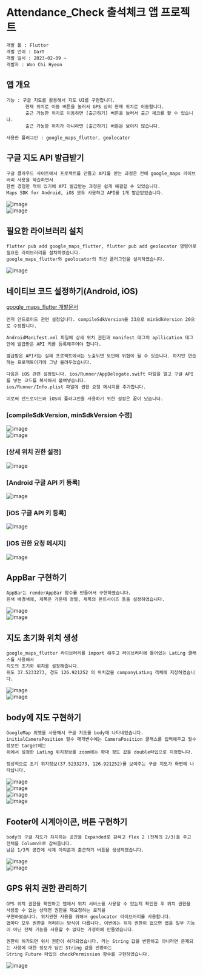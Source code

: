 # Attendance_Check 출석체크 앱 프로젝트

```
개발 툴 : Flutter
개발 언어 : Dart
개발 일시 : 2023-02-09 ~
개발자 : Won Chi Hyeon
```

## 앱 개요
```
기능 : 구글 지도를 활용해서 지도 UI를 구현합니다.
       현재 위치로 이동 버튼을 눌러서 GPS 상의 현재 위치로 이동합니다.
       출근 가능한 위치로 이동하면 [출근하기] 버튼을 눌러서 출근 체크를 할 수 있습니다.
       출근 가능한 위치가 아니라면 [출근하기] 버튼은 보이지 않습니다.
       
사용한 플러그인 : google_maps_flutter, geolocator
```

## 구글 지도 API 발급받기
```
구글 클라우드 사이트에서 프로젝트를 만들고 API를 받는 과정은 전에 google_maps 라이브러리 사용을 학습하면서
한번 경험한 적이 있기에 API 발급받는 과정은 쉽게 해결할 수 있었습니다.
Maps SDK for Android, iOS 모두 사용하고 API를 1개 발급받았습니다.
```
![image](https://user-images.githubusercontent.com/58906858/217715999-37c18b5e-4dc0-400d-9858-7d568b25a1b0.png)   
![image](https://user-images.githubusercontent.com/58906858/217716053-a084640b-c995-4a50-8fd1-a8c8f398c5f5.png)

## 필요한 라이브러리 설치
```
flutter pub add google_maps_flutter, flutter pub add geolocator 명령어로 필요한 라이브러리를 설치하였습니다.
google_maps_flutter와 geolocator의 최신 플러그인을 설치하였습니다.
```
![image](https://user-images.githubusercontent.com/58906858/217716324-6cc260b1-6514-4946-a5a0-e1162747a8a1.png)

## 네이티브 코드 설정하기(Android, iOS)
[google_maps_flutter 개발문서](https://pub.dev/packages/google_maps_flutter)
```
먼저 안드로이드 관련 설정입니다. compileSdkVersion을 33으로 minSdkVersion 20으로 수정합니다.

AndroidManifest.xml 파일에 상세 위치 권한과 manifest 태그의 apllication 태그 안에 발급받은 API 키를 등록해주어야 합니다.

발급받은 API키는 실제 프로젝트에서는 노출되면 보안에 위협이 될 수 있습니다. 하지만 연습하는 프로젝트이기에 그냥 올려두었습니다.

다음은 iOS 관련 설정입니다. ios/Runner/AppDelegate.swift 파일을 열고 구글 API를 넣는 코드를 복사해서 붙여넣습니다.
ios/Runner/Info.plist 파일에 권한 요청 메시지를 추가합니다.

이로써 안드로이드와 iOS의 플러그인을 사용하기 위한 설정은 끝이 났습니다.
```
### [compileSdkVersion, minSdkVersion 수정]
![image](https://user-images.githubusercontent.com/58906858/217716979-ceb8a404-5fd0-4a84-a1a2-a796c1dac736.png)     
![image](https://user-images.githubusercontent.com/58906858/217717008-382a629d-7a52-47a3-a505-8e748db8c501.png)

### [상세 위치 권한 설정]
![image](https://user-images.githubusercontent.com/58906858/217717610-37be3f9e-3bf7-468d-8cf2-65819852e51e.png)

### [Android 구글 API 키 등록]
![image](https://user-images.githubusercontent.com/58906858/217717628-68b55424-b027-49ae-9836-2f91f3de1533.png)

### [iOS 구글 API 키 등록]
![image](https://user-images.githubusercontent.com/58906858/217718537-90b1ad6e-b74e-4b96-8260-81ab0663005d.png)

### [iOS 권한 요청 메시지] 
![image](https://user-images.githubusercontent.com/58906858/217718424-568efd98-8050-49bf-9043-501986980d99.png)

## AppBar 구현하기
```
AppBar는 renderAppBar 함수를 만들어서 구현하였습니다.
흰색 배경색에, 제목은 가운데 정렬, 제목의 폰트사이즈 등을 설정하였습니다.
```
![image](https://user-images.githubusercontent.com/58906858/217996556-89a20ff4-03cd-4cf3-9938-a0fdb50864fb.png)   
![image](https://user-images.githubusercontent.com/58906858/217996598-474ab492-2128-46d4-acda-422ca38a7f32.png)

## 지도 초기화 위치 생성
```
google_maps_flutter 라이브러리를 import 해주고 라이브러리에 들어있는 LatLng 클래스를 사용해서
지도의 초기화 위치를 설정해줍니다. 
위도 37.5233273, 경도 126.921252 의 위치값을 companyLatLng 객체에 저장하였습니다.
```
![image](https://user-images.githubusercontent.com/58906858/217997178-ad94342f-e6c5-4e07-9794-5960c97c31c5.png)      
![image](https://user-images.githubusercontent.com/58906858/217997235-45a9835b-b67c-4c9b-bff4-15f9b9524e14.png)

## body에 지도 구현하기
```
GoogleMap 위젯을 사용해서 구글 지도를 body에 나타내었습니다.
initialCameraPosition 필수 매개변수에는 CameraPosition 클래스를 입력해주고 필수 정보인 target에는 
위에서 설정한 LatLng 위치정보를 zoom에는 확대 정도 값을 double타입으로 지정합니다.

정상적으로 초기 위치정보(37.5233273, 126.921252)를 보여주는 구글 지도가 화면에 나타납니다.
```
![image](https://user-images.githubusercontent.com/58906858/217998071-b1d486b5-56e9-4894-9f16-31d4a4e5e484.png)         
![image](https://user-images.githubusercontent.com/58906858/217998136-55e51ee3-0221-416b-acf5-e15a9ec011eb.png)      
![image](https://user-images.githubusercontent.com/58906858/217998320-bcde9ada-e4c1-44bb-a1a9-e22e1d72a273.png)   
![image](https://user-images.githubusercontent.com/58906858/217998513-b7d4fdab-7039-464a-9a57-f5fde60e38c0.png)

## Footer에 시계아이콘, 버튼 구현하기
```
body의 구글 지도가 차지하는 공간을 Expanded로 감싸고 flex 2 (전체의 2/3)을 주고 전체를 Column으로 감싸줍니다.
남은 1/3의 공간에 시계 아이콘과 출근하기 버튼을 생성하였습니다.
```
![image](https://user-images.githubusercontent.com/58906858/217999503-7e2ce257-c5e0-4e1d-af5e-6ed58237e636.png)   
![image](https://user-images.githubusercontent.com/58906858/217999531-541553a9-0d9b-4d75-9b3b-e9c0fea42863.png)

## GPS 위치 권한 관리하기
```
GPS 위치 권한을 확인하고 앱에서 위치 서비스를 사용할 수 있는지 확인한 후 위치 권한을 사용할 수 없는 상태면 권한을 재요청하는 로직을
구현하였습니다. 위치권한 사용을 위해서 geolocator 라이브러리를 사용합니다.
앱마다 모두 권한을 처리하는 방식이 다릅니다. 이번에는 위치 권한이 없으면 앱을 일부 기능이 아닌 전체 기능을 사용할 수 없다는 가정하에 만들었습니다.

권한이 허가되면 위치 권한이 허가되었습니다. 라는 String 값을 반환하고 아니라면 문제되는 사항에 대한 정보가 담긴 String 값을 반환하는
String Future 타입의 checkPermission 함수를 구현하였습니다.
```
![image](https://user-images.githubusercontent.com/58906858/218001144-9635146d-773b-443b-bb9a-9c3ea4501581.png)

